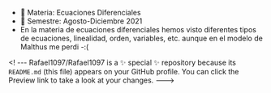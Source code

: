 - 👋 Materia: Ecuaciones Diferenciales
- 👀 Semestre: Agosto-Diciembre 2021
- En la materia de ecuaciones diferenciales hemos visto diferentes tipos de ecuaciones, linealidad, orden, variables, etc. aunque en el modelo de Malthus me perdi 
-:(

<! ---
Rafael1097/Rafael1097 is a ✨ special ✨ repository because its `README.md` (this file) appears on your GitHub profile.
You can click the Preview link to take a look at your changes.
--->

